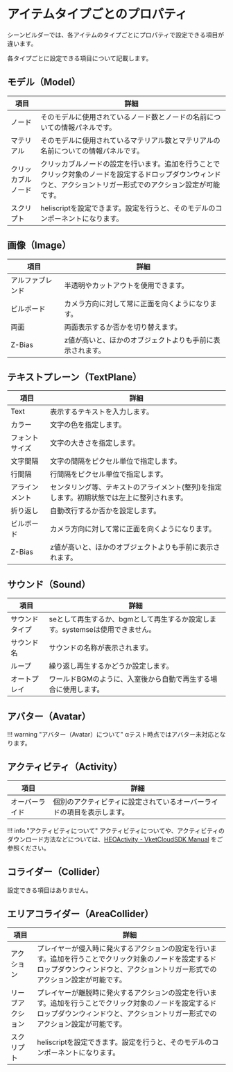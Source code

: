# アイテムタイプごとのプロパティ

シーンビルダーでは、各アイテムのタイプごとにプロパティで設定できる項目が違います。

各タイプごとに設定できる項目について記載します。

## モデル（Model）

| 項目 | 詳細 |
|---|---|
| ノード | そのモデルに使用されているノード数とノードの名前についての情報パネルです。 |
| マテリアル | そのモデルに使用されているマテリアル数とマテリアルの名前についての情報パネルです。 |
| クリッカブルノード | クリッカブルノードの設定を行います。追加を行うことでクリック対象のノードを設定するドロップダウンウィンドウと、アクショントリガー形式でのアクション設定が可能です。 |
| スクリプト | heliscriptを設定できます。設定を行うと、そのモデルのコンポーネントになります。 |

## 画像（Image）

| 項目 | 詳細 |
|---|---|
| アルファブレンド | 半透明やカットアウトを使用できます。 |
| ビルボード | カメラ方向に対して常に正面を向くようになります。 |
| 両面 | 両面表示するか否かを切り替えます。 |
| Z-Bias | z値が高いと、ほかのオブジェクトよりも手前に表示されます。 |

## テキストプレーン（TextPlane）

| 項目 | 詳細 |
|---|---|
| Text | 表示するテキストを入力します。 |
| カラー | 文字の色を指定します。 |
| フォントサイズ | 文字の大きさを指定します。 |
| 文字間隔 | 文字の間隔をピクセル単位で指定します。 |
| 行間隔 | 行間隔をピクセル単位で指定します。 |
| アラインメント | センタリング等、テキストのアライメント(整列)を指定します。初期状態では左上に整列されます。 |
| 折り返し | 自動改行するか否かを設定します。 |
| ビルボード | カメラ方向に対して常に正面を向くようになります。 |
| Z-Bias | z値が高いと、ほかのオブジェクトよりも手前に表示されます。 |

## サウンド（Sound）

| 項目 | 詳細 |
|---|---|
| サウンドタイプ | seとして再生するか、bgmとして再生するか設定します。systemseは使用できません。 |
| サウンド名 | サウンドの名称が表示されます。 |
| ループ | 繰り返し再生するかどうか設定します。 |
| オートプレイ | ワールドBGMのように、入室後から自動で再生する場合に使用します。 |

## アバター（Avatar）

!!! warning "アバター（Avatar）について"
    αテスト時点ではアバター未対応となります。

## アクティビティ（Activity）

| 項目 | 詳細 |
|---|---|
| オーバーライド | 個別のアクティビティに設定されているオーバーライドの項目を表示します。 |

!!! info "アクティビティについて"
    アクティビティについてや、アクティビティのダウンロード方法などについては、[HEOActivity - VketCloudSDK Manual](https://vrhikky.github.io/VketCloudSDK_Documents/12.3/HEOComponents/HEOActivity.html) をご参照ください。

## コライダー（Collider）

設定できる項目はありません。

## エリアコライダー（AreaCollider）

| 項目 | 詳細 |
|---|---|
| アクション | プレイヤーが侵入時に発火するアクションの設定を行います。追加を行うことでクリック対象のノードを設定するドロップダウンウィンドウと、アクショントリガー形式でのアクション設定が可能です。 |
| リーブアクション | プレイヤーが離脱時に発火するアクションの設定を行います。追加を行うことでクリック対象のノードを設定するドロップダウンウィンドウと、アクショントリガー形式でのアクション設定が可能です。 |
| スクリプト | heliscriptを設定できます。設定を行うと、そのモデルのコンポーネントになります。 |
